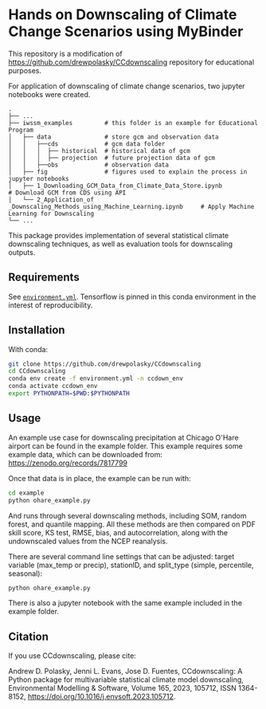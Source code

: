 # Hands on Downscaling of Climate Change Scenarios using MyBinder

This repository is a modification of https://github.com/drewpolasky/CCdownscaling repository for educational purposes.

For application of downscaling of climate change scenarios, two jupyter notebooks were created.

    .
    ├── ...
    ├── iwssm_examples         # this folder is an example for Educational Program
    │   ├── data               # store gcm and observation data
    │   │   ├──cds             # gcm data folder
    │   │   │  ├── historical  # historical data of gcm
    │   │   │  ├── projection  # future projection data of gcm
    │   │   ├──obs             # observation data 
    │   ├── fig                # figures used to explain the process in jupyter notebooks
    │   ├── 1_Downloading_GCM_Data_from_Climate_Data_Store.ipynb                   # Download GCM from CDS using API
    │   └── 2_Application_of _Downscaling_Methods_using_Machine_Learning.ipynb     # Apply Machine Learning for Downscaling
    └── ...






This package provides implementation of several statistical climate downscaling techniques, as well as evaluation tools for downscaling outputs. 

## Requirements

See [`environment.yml`](./environment.yml). Tensorflow is pinned in this conda environment in the interest of reproducibility.

## Installation 

With conda:
```bash
git clone https://github.com/drewpolasky/CCdownscaling
cd CCdownscaling
conda env create -f environment.yml -n ccdown_env
conda activate ccdown_env 
export PYTHONPATH=$PWD:$PYTHONPATH
```
## Usage

An example use case for downscaling precipitation at Chicago O'Hare airport can be found in the example folder.
This example requires some example data, which can be downloaded from: https://zenodo.org/records/7817799

Once that data is in place, the example can be run with: 
```bash
cd example
python ohare_example.py
```
And runs through several downscaling methods, including SOM, random forest, and quantile mapping. 
All these methods are then compared on PDF skill score, KS test, RMSE, bias, and autocorrelation, 
along with the undownscaled values from the NCEP reanalysis.

There are several command line settings that can be adjusted: target variable (max_temp or precip), stationID, 
and split_type (simple, percentile, seasonal):
```bash
python ohare_example.py
```
There is also a jupyter notebook with the same example included in the example folder. 

## Citation

If you use CCdownscaling, please cite:

Andrew D. Polasky, Jenni L. Evans, Jose D. Fuentes,
CCdownscaling: A Python package for multivariable statistical climate model downscaling,
Environmental Modelling & Software,
Volume 165,
2023,
105712,
ISSN 1364-8152,
https://doi.org/10.1016/j.envsoft.2023.105712.

